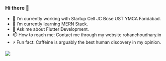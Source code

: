 ### Hi there 👋


- 🔭 I’m currently working with Startup Cell JC Bose UST YMCA Faridabad.
- 🌱 I’m currently learning MERN Stack.
- 💬 Ask me about Flutter Development.
- 📫 How to reach me: Contact me through my website rohanchoudhary.in
- ⚡ Fun fact: Caffeine is arguably the best human discovery in my opinion.

<img src="https://github-readme-stats.vercel.app/api?username=therohanchoudhary&&show_icons=true&theme=onedark">
